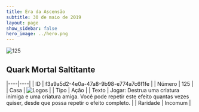 ```yaml
---
title: Era da Ascensão
subtitle: 30 de maio de 2019
layout: page
show_sidebar: false
hero_image: ../hero.png
---
```


![125](https://cdn.keyforgegame.com/media/card_front/pt/435_125_P9326HRV7Q63_pt.png)

## Quark Mortal Saltitante

|----|----|
| ID | f3a9a5d2-4e0a-47a8-9b98-e774a7c6f1fe |
| Número | 125 |
| Casa | ![Logos](https://archonarcana.com/images/thumb/c/ce/Logos.png/22px-Logos.png "Logos") |
| Tipo | Ação |
| Texto | Jogar: Destrua uma criatura inimiga e uma criatura amiga. Você pode repetir este efeito quantas vezes quiser, desde que possa repetir o efeito completo. |
| Raridade | Incomum |
